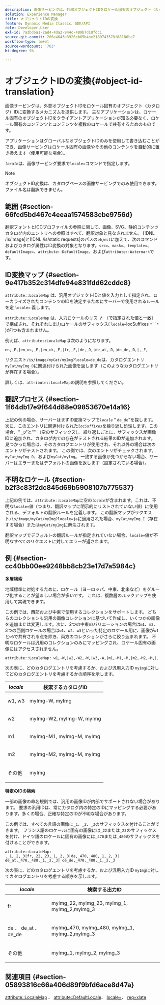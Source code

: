 ```yaml
---
description: 画像サービングは、外部オブジェクトIDをロケール固有のオブジェクト（カタログ）IDに変換するメカニズムを提供します。 主なアプリケーションは、ロケール固有のオブジェクトIDをクライアントアプリケーションが知る必要なく、ロケール固有のコンテンツとコンテンツを複数のロケールで共有するためのものです。
solution: Experience Manager
title: オブジェクトIDの変換
feature: Dynamic Media Classic、SDK/API
role: Developer,User
exl-id: 7a3bd6a1-2ad4-4da2-944c-489b7d18fdc1
source-git-commit: 206e4643e3926cb85b4be2189743578f88180be7
workflow-type: tm+mt
source-wordcount: '703'
ht-degree: 9%

---
```


# オブジェクトIDの変換{#object-id-translation}

画像サービングは、外部オブジェクトIDをロケール固有のオブジェクト（カタログ）IDに変換するメカニズムを提供します。 主なアプリケーションは、ロケール固有のオブジェクトIDをクライアントアプリケーションが知る必要なく、ロケール固有のコンテンツとコンテンツを複数のロケールで共有するためのものです。

アプリケーションはグローバルなオブジェクトIDのみを使用して書き込むことができ、画像サービングはロケール固有の画像やその他のコンテンツを自動的に置き換えます（使用可能な場合）。

*`locale`*&#x200B;は、画像サービング要求で`locale=`コマンドで指定します。

>[!NOTE]
>
>オブジェクトID変換は、カタログベースの画像サービングでのみ使用できます。 ファイル名は翻訳できません。

## 範囲 {#section-66fcd5bd467c4eeaa1574583cbe9756d}

翻訳フォントとICCプロファイルの参照に関して、画像、SVG、静的コンテンツカタログ内のエントリへの参照はすべて、翻訳対象と見なされません。 [!DNL /is/image]と[!DNL /is/static requests]のパスの&#x200B;*`object`*&#x200B;に加えて、次のコマンドおよびカタログ属性はID変換の対象となります。`src=`、`mask=`、`template=`、`defaultImage=`、`attribute::DefaultImage`、および`attribute::Watermark`です。

## ID変換マップ {#section-9e417b352c314dfe94e831fdd62cddc8}

`attribute::LocaleMap` は、汎用オブジェクトIDと値を入力として指定され、ローカライズされたコンテンツのIDを決定するためにサーバーで使用されるルールを定 `locale=` 義します。

`attribute::LocaleMap` は、入力ロケールのリス *ト* （で指定された値と一致）で構成され、それぞれに出力ロケールのサフィックス(  `locale=`locSuffixes `*``*` )が1つも含まれません。

例えば、`attribute::LocaleMap`は次のようになります。

`en,_E,|en_us,_E,|en_uk,_E,|fr,_F,|de,_D,|de_at,_D,|de_de,_D,|,_E,`

リクエスト`/is/image/myCat/myImg?locale=de_de`は、カタログエントリ`myCat/myImg_D`に関連付けられた画像を返します（このようなカタログエントリが存在する場合）。

詳しくは、`attribute::LocaleMap`の説明を参照してください。

## 翻訳プロセス {#section-1f64db17e9f644d88e09853670e14a16}

上記の例の場合、サーバーはまずID変換マップで&#x200B;*`locale`* &quot; `de_de`&quot;を探します。 次に、このエントリに関連付けられた&#x200B;*`locSuffixes`*&#x200B;を繰り返し処理します。この場合、&quot; `_D`&quot;と&quot;&quot; （空のサフィックス）。 繰り返しごとに、サフィックスが画像IDに追加され、カタログ内での存在がテストされる結果のIDが追加されます。 見つかった場合は、そのカタログエントリが使用され、それ以外の場合は次のエントリがテストされます。 この例では、次のエントリがチェックされます。`myCat/myImg_D`、および`myCat/myImg`。 一致する画像が見つからない場合、サーバーはエラーまたはデフォルトの画像を返します（設定されている場合）。

## 不明なロケール {#section-b2f3c83f2dc845d69b5908107b775537}

上記の例では、`attribute::LocaleMap`に空の&#x200B;*`locale`*&#x200B;が含まれます。これは、不明な`locale=`値（つまり、翻訳マップに明示的にリストされていない値）に使用される、デフォルトの翻訳ルールを定義します。 この翻訳マップがリクエスト`/is/image/myCat/myImg?locale=ja`に適用された場合、`myCat/myImg_E`（存在する場合）または`myCat/myImg`に解決されます。

翻訳マップでデフォルトの翻訳ルールが指定されていない場合、`locale=`値が不明なすべてのリクエストに対してエラーが返されます。

## 例 {#section-cc40bb00ee9248bb8cb23e17d7a5984c}

**多層検索**

地域標準に対処するために、ロケール（ヨーロッパ、中東、北米など）をグループ化することが望ましい場合が多いです。 これは、複数層のルックアップを使用して実現できます。

この例では、西部および中東で使用するコレクションをサポートします。 どちらのコレクションも汎用の画像コレクションに基づいて作成し、いくつかの画像を追加または変更します。次に、2つの中東のバリエーションの場合は`m1`、`m2`、3つの西側ロケールの場合は`w1`、`w2`、`w3`といった特定のロケール用に、画像が`w1`と`w3`で共有される点を除き、両方のコレクションがさらに絞り込まれます。 不明なロケールは汎用のコレクションのみにマッピングされ、ロケール固有の画像にはアクセスされません。

`attribute::LocaleMap: w1,-W,|w2,-W2,-W,|w3,-W,|m1,-M1,-M,|m2,-M2,-M,|,`

次の表に、どのカタログエントリを考慮するか、および汎用入力ID `myImg`に対してどのカタログエントリを考慮するかの順序を示します。

<table id="table_97EB13E3DB9B48D3A4184D5ECC8E9F86"> 
 <thead> 
  <tr> 
   <th class="entry"> <b> <i>locale</i> </b> </th> 
   <th class="entry"> <b>検索するカタログID</b> </th> 
  </tr> 
 </thead>
 <tbody> 
  <tr> 
   <td> <p> <span class="codeph"> w1, w3 </span> </p> </td> 
   <td> <p> <span class="codeph"> myImg-W, myImg </span> </p> </td> 
  </tr> 
  <tr> 
   <td> <p> <span class="codeph"> w2 </span> </p> </td> 
   <td> <p> <span class="codeph"> myImg-W2, myImg-W, myImg </span> </p> </td> 
  </tr> 
  <tr> 
   <td> <p> <span class="codeph"> m1 </span> </p> </td> 
   <td> <p> <span class="codeph"> myImg-M1, myImg-M, myImg </span> </p> </td> 
  </tr> 
  <tr> 
   <td> <p> <span class="codeph"> m2 </span> </p> </td> 
   <td> <p> <span class="codeph"> myImg-M2, myImg-M, myImg </span> </p> </td> 
  </tr> 
  <tr> 
   <td> <p>その他 </p> </td> 
   <td> <p> <span class="codeph"> myImg  </span> </p> </td> 
  </tr> 
 </tbody> 
</table>

**特定のIDの検索**

一部の画像の命名規則では、汎用の画像IDが内部でサポートされない場合があります。 要求の汎用IDは、常にカタログ内の特定のIDにマッピングする必要があります。多くの場合、正確な特定のIDが不明な場合があります。

この例では、すべての言語の画像に`_1`、`_2`、`_3`のサフィックスを付けることができます。 フランス語のロケールに固有の画像には`_22`または`_23`のサフィックスを付け、ドイツ語のロケールに固有の画像には`_470`または`_480`のサフィックスを付けることができます。

`attribute::LocaleMap: ,_1,_2,_3|fr,_22,_23,_1,_2,_3|de,_470,_480,_1,_2,_3| de_at,_470,_480,_1,_2,_3| de_de,_470,_480,_1,_2,_3`

次の表に、どのカタログエントリを考慮するか、および汎用入力ID `myImg`に対してカタログエントリを考慮する順序を示します。

<table id="table_A7EE4AA0F1C24284B83CC4B40622D24F"> 
 <thead> 
  <tr> 
   <th class="entry"> <b> <i>locale</i> </b> </th> 
   <th class="entry"> <b>検索する出力ID</b> </th> 
  </tr> 
 </thead>
 <tbody> 
  <tr> 
   <td> <p> <span class="codeph"> fr </span> </p> </td> 
   <td> <p> <span class="codeph"> myImg_22, myImg_23, myImg_1, myImg_2,myImg_3 </span> </p> </td> 
  </tr> 
  <tr> 
   <td> <p> <span class="codeph"> de  </span>、  <span class="codeph"> de_at  </span>、  <span class="codeph"> de_de  </span> </p> </td> 
   <td> <p> <span class="codeph"> myImg_470, myImg_480, myImg_1, myImg_2,myImg_3 </span> </p> </td> 
  </tr> 
  <tr> 
   <td> <p>その他 </p> </td> 
   <td> <p> <span class="codeph"> myImg_1, myImg_2, myImg_3 </span> </p> </td> 
  </tr> 
 </tbody> 
</table>

## 関連項目 {#section-05893816c66a406d89f9bfd6ace8d47a}

[attribute::LocaleMap](../../../../../is-api/image-catalog/image-serving-api-ref/c-image-catalog-reference/c-attributes-reference/r-localemap.md#reference-49bbf598f8ea47c3a563755cef306318) 、 [attribute::DefaultLocale](../../../../../is-api/image-catalog/image-serving-api-ref/c-image-catalog-reference/c-attributes-reference/r-defaultlocale.md#reference-69462ad9923f464f80c2c012342a6b6b)、 [locale=](../../../../../is-api/http-ref/image-serving-api-ref/c-http-protocol-reference/c-command-reference/r-locale.md#reference-8a846b2fbc004a12821b956ed3b25cfb)、 [req=xlate](../../../../../is-api/http-ref/image-serving-api-ref/c-http-protocol-reference/c-command-reference/r-req/r-req.md#reference-907cdb4a97034db7ad94695f25552e76)
